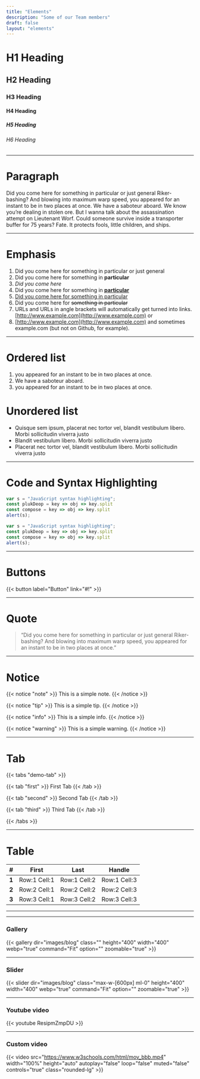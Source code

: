 ```yaml
---
title: "Elements"
description: "Some of our Team members"
draft: false
layout: "elements"
---
```


# H1 Heading

## H2 Heading

### H3 Heading

#### H4 Heading

##### H5 Heading

###### H6 Heading

<hr>

# Paragraph

Did you come here for something in particular or just general Riker-bashing? And blowing into maximum warp speed, you appeared for an instant to be in two places at once. We have a saboteur aboard. We know you’re dealing in stolen ore. But I wanna talk about the assassination attempt on Lieutenant Worf. Could someone survive inside a transporter buffer for 75 years? Fate. It protects fools, little children, and ships.
<hr>

# Emphasis

1. Did you come here for something in particular or just general
2. Did you come here for something in **particular**
3. *Did you come here*
4. Did you come here for something in <u>**particular**</u>
5. <u>Did you come here for something in particular </u>
6. Did you come here for ~~something in particular~~
7. URLs and URLs in angle brackets will automatically get turned into links. <u>[http://www.example.com](http://www.example.com)</u>    or
8. <u>[http://www.example.com](http://www.example.com)</u> and sometimes example.com (but not on Github, for example).

<hr>

# Ordered list

1. you appeared for an instant to be in two places at once.
2. We have a saboteur aboard.
3. you appeared for an instant to be in two places at once.

</hr>

# Unordered list

* Quisque sem ipsum, placerat nec tortor vel, blandit vestibulum libero. Morbi sollicitudin viverra justo
* Blandit vestibulum libero. Morbi sollicitudin viverra justo
* Placerat nec tortor vel, blandit vestibulum libero. Morbi sollicitudin viverra justo

<hr>

# Code and Syntax Highlighting

``` javascript
var s = "JavaScript syntax highlighting";
const plukDeop = key => obj => key.split
const compose = key => obj => key.split
alert(s);
```

``` javascript
var s = "JavaScript syntax highlighting";
const plukDeop = key => obj => key.split
const compose = key => obj => key.split
alert(s);
```

<hr>

# Buttons
{{< button label="Button" link="#!" >}}
<hr>

# Quote
>
> “Did you come here for something in particular or just general Riker-bashing? And blowing into maximum warp speed, you appeared for an instant to be in two places at once.”
<hr>

# Notice

{{< notice "note" >}}
  This is a simple note.
{{< /notice >}}

{{< notice "tip" >}}
  This is a simple tip.
{{< /notice >}}

{{< notice "info" >}}
  This is a simple info.
{{< /notice >}}

{{< notice "warning" >}}
  This is a simple warning.
{{< /notice >}}
<hr>

# Tab
{{< tabs "demo-tab" >}}

{{< tab "first" >}}
First Tab
{{< /tab >}}

{{< tab "second" >}}
Second Tab
{{< /tab >}}

{{< tab "third" >}}
Third Tab
{{< /tab >}}

{{< /tabs >}}
<hr>

# Table

| #           | First             | Last              | Handle  |
| :-----------: | :-------------:     |:-------------:    | :-----:|
| **1**      | Row:1 Cell:1      | Row:1 Cell:2      | Row:1 Cell:3 |
| **2**      | Row:2 Cell:1      | Row:2 Cell:2      |   Row:2 Cell:3 |
| **3**      | Row:3 Cell:1      | Row:3 Cell:2      |    Row:3 Cell:3 |
<hr>

<hr>

### Gallery

{{< gallery dir="images/blog" class="" height="400" width="400" webp="true" command="Fit" option="" zoomable="true" >}}

<hr>

### Slider

{{< slider dir="images/blog" class="max-w-[600px] ml-0" height="400" width="400" webp="true" command="Fit" option="" zoomable="true" >}}

<hr>

### Youtube video

{{< youtube ResipmZmpDU >}}

<hr>

### Custom video

{{< video src="https://www.w3schools.com/html/mov_bbb.mp4" width="100%" height="auto" autoplay="false" loop="false" muted="false" controls="true" class="rounded-lg" >}}

